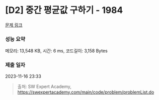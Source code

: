 # [D2] 중간 평균값 구하기 - 1984 

[문제 링크](https://swexpertacademy.com/main/code/problem/problemDetail.do?contestProbId=AV5Pw_-KAdcDFAUq) 

### 성능 요약

메모리: 13,548 KB, 시간: 6 ms, 코드길이: 3,158 Bytes

### 제출 일자

2023-11-16 23:33



> 출처: SW Expert Academy, https://swexpertacademy.com/main/code/problem/problemList.do